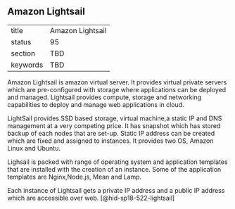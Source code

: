 ## Amazon Lightsail


|          |                  |
| -------- | ---------------- |
| title    | Amazon Lightsail |
| status   | 95               |
| section  | TBD              |
| keywords | TBD              |



Amazon Lightsail is amazon virtual server. It provides virtual private
servers which are pre-configured with storage where applications can be
deployed and managed. Lightsail provides compute, storage and networking
capabilities to deploy and manage web applications in cloud.

LightSail provides SSD based storage, virtual machine,a static IP and
DNS management at a very competing price. It has snapshot which has
stored backup of each nodes that are set-up. Static IP address can be
created which are fixed and assigned to instances. It provides two OS,
Amazon Linux and Ubuntu.

Lighsail is packed with range of operating system and application
templates that are installed with the creation of an instance. Some of
the application templates are Nginx,Node.js, Mean and Lamp.

Each instance of Lightsail gets a private IP address and a public IP
address which are accessible over web. [@hid-sp18-522-lightsail]

